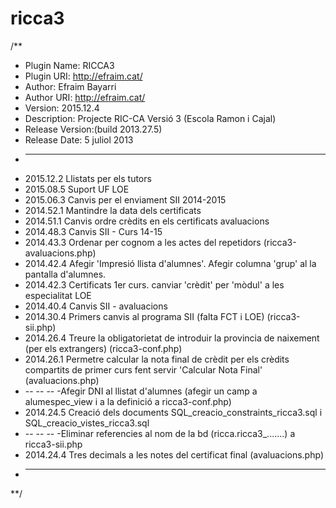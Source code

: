 ricca3
======

/**
 * Plugin Name: RICCA3
 * Plugin URI: http://efraim.cat/
 * Author: Efraim Bayarri
 * Author URI: http://efraim.cat/
 * Version: 2015.12.4
 * Description: Projecte RIC-CA Versió 3 (Escola Ramon i Cajal) 
 * Release Version:(build 2013.27.5)
 * Release Date: 5 juliol 2013
 * -------------------------------------------------------------------
 * 2015.12.2 Llistats per els tutors
 * 2015.08.5 Suport UF LOE
 * 2015.06.3 Canvis per el enviament SII 2014-2015
 * 2014.52.1 Mantindre la data dels certificats
 * 2014.51.1 Canvis ordre crèdits en els certificats avaluacions
 * 2014.48.3 Canvis SII - Curs 14-15
 * 2014.43.3 Ordenar per cognom a les actes del repetidors (ricca3-avaluacions.php)
 * 2014.42.4 Afegir 'Impresió llista d'alumnes'. Afegir columna 'grup' al la pantalla d'alumnes.
 * 2014.42.3 Certificats 1er curs. canviar 'crèdit' per 'mòdul' a les especialitat LOE
 * 2014.40.4 Canvis SII - avaluacions
 * 2014.30.4 Primers canvis al programa SII (falta FCT i LOE) (ricca3-sii.php)
 * 2014.26.4 Treure la obligatorietat de introduir la provincia de naixement (per els extrangers) (ricca3-conf.php)
 * 2014.26.1 Permetre calcular la nota final de crèdit per els crèdits compartits de primer curs fent servir 'Calcular Nota Final' (avaluacions.php)
 * -- -- -- -Afegir DNI al llistat d'alumnes (afegir un camp a alumespec_view i a la definició a ricca3-conf.php)
 * 2014.24.5 Creació dels documents SQL_creacio_constraints_ricca3.sql i SQL_creacio_vistes_ricca3.sql
 * -- -- -- -Eliminar referencies al nom de la bd (ricca.ricca3_.......) a ricca3-sii.php
 * 2014.24.4 Tres decimals a les notes del certificat final (avaluacions.php)
 * -------------------------------------------------------------------
 **/
